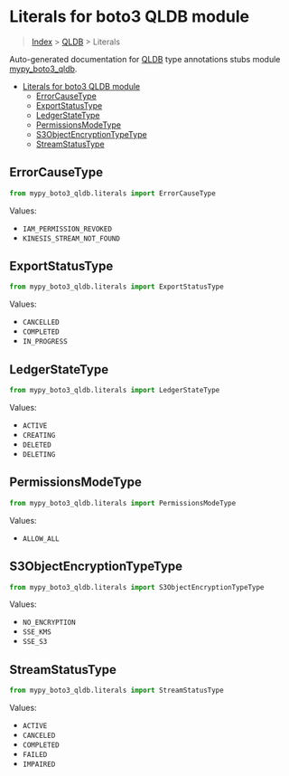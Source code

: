 # Literals for boto3 QLDB module

> [Index](..) > [QLDB](.) > Literals

Auto-generated documentation for
[QLDB](https://boto3.amazonaws.com/v1/documentation/api/1.17.77/reference/services/qldb.html#QLDB)
type annotations stubs module
[mypy_boto3_qldb](https://pypi.org/project/mypy-boto3-qldb/).

- [Literals for boto3 QLDB module](#literals-for-boto3-qldb-module)
  - [ErrorCauseType](#errorcausetype)
  - [ExportStatusType](#exportstatustype)
  - [LedgerStateType](#ledgerstatetype)
  - [PermissionsModeType](#permissionsmodetype)
  - [S3ObjectEncryptionTypeType](#s3objectencryptiontypetype)
  - [StreamStatusType](#streamstatustype)

## ErrorCauseType

```python
from mypy_boto3_qldb.literals import ErrorCauseType
```

Values:

- `IAM_PERMISSION_REVOKED`
- `KINESIS_STREAM_NOT_FOUND`

## ExportStatusType

```python
from mypy_boto3_qldb.literals import ExportStatusType
```

Values:

- `CANCELLED`
- `COMPLETED`
- `IN_PROGRESS`

## LedgerStateType

```python
from mypy_boto3_qldb.literals import LedgerStateType
```

Values:

- `ACTIVE`
- `CREATING`
- `DELETED`
- `DELETING`

## PermissionsModeType

```python
from mypy_boto3_qldb.literals import PermissionsModeType
```

Values:

- `ALLOW_ALL`

## S3ObjectEncryptionTypeType

```python
from mypy_boto3_qldb.literals import S3ObjectEncryptionTypeType
```

Values:

- `NO_ENCRYPTION`
- `SSE_KMS`
- `SSE_S3`

## StreamStatusType

```python
from mypy_boto3_qldb.literals import StreamStatusType
```

Values:

- `ACTIVE`
- `CANCELED`
- `COMPLETED`
- `FAILED`
- `IMPAIRED`
